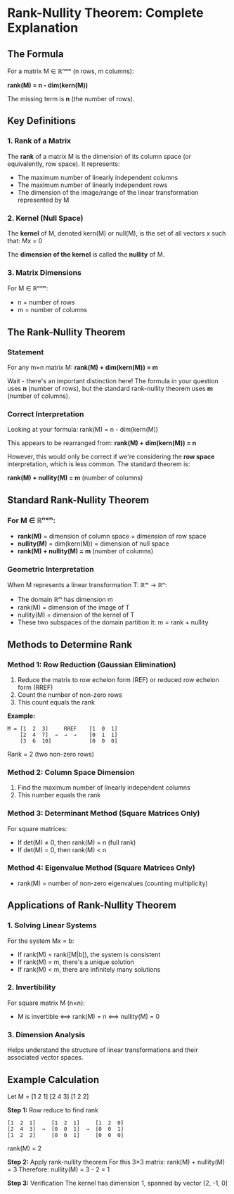 # Rank-Nullity Theorem: Complete Explanation

## The Formula
For a matrix M ∈ ℝⁿˣᵐ (n rows, m columns):

**rank(M) = n - dim(kern(M))**

The missing term is **n** (the number of rows).

## Key Definitions

### 1. Rank of a Matrix
The **rank** of a matrix M is the dimension of its column space (or equivalently, row space). It represents:
- The maximum number of linearly independent columns
- The maximum number of linearly independent rows
- The dimension of the image/range of the linear transformation represented by M

### 2. Kernel (Null Space)
The **kernel** of M, denoted kern(M) or null(M), is the set of all vectors x such that:
Mx = 0

The **dimension of the kernel** is called the **nullity** of M.

### 3. Matrix Dimensions
For M ∈ ℝⁿˣᵐ:
- n = number of rows
- m = number of columns

## The Rank-Nullity Theorem

### Statement
For any m×n matrix M:
**rank(M) + dim(kern(M)) = m**

Wait - there's an important distinction here! The formula in your question uses **n** (number of rows), but the standard rank-nullity theorem uses **m** (number of columns).

### Correct Interpretation
Looking at your formula: rank(M) = n - dim(kern(M))

This appears to be rearranged from: **rank(M) + dim(kern(M)) = n**

However, this would only be correct if we're considering the **row space** interpretation, which is less common. The standard theorem is:

**rank(M) + nullity(M) = m** (number of columns)

## Standard Rank-Nullity Theorem

### For M ∈ ℝⁿˣᵐ:
- **rank(M)** = dimension of column space = dimension of row space
- **nullity(M)** = dim(kern(M)) = dimension of null space
- **rank(M) + nullity(M) = m** (number of columns)

### Geometric Interpretation
When M represents a linear transformation T: ℝᵐ → ℝⁿ:
- The domain ℝᵐ has dimension m
- rank(M) = dimension of the image of T
- nullity(M) = dimension of the kernel of T
- These two subspaces of the domain partition it: m = rank + nullity

## Methods to Determine Rank

### Method 1: Row Reduction (Gaussian Elimination)
1. Reduce the matrix to row echelon form (REF) or reduced row echelon form (RREF)
2. Count the number of non-zero rows
3. This count equals the rank

**Example:**
```
M = [1  2  3]     RREF    [1  0  1]
    [2  4  7]  →  →  →    [0  1  1]
    [3  6  10]            [0  0  0]
```
Rank = 2 (two non-zero rows)

### Method 2: Column Space Dimension
1. Find the maximum number of linearly independent columns
2. This number equals the rank

### Method 3: Determinant Method (Square Matrices Only)
For square matrices:
- If det(M) ≠ 0, then rank(M) = n (full rank)
- If det(M) = 0, then rank(M) < n

### Method 4: Eigenvalue Method (Square Matrices Only)
- rank(M) = number of non-zero eigenvalues (counting multiplicity)

## Applications of Rank-Nullity Theorem

### 1. Solving Linear Systems
For the system Mx = b:
- If rank(M) = rank([M|b]), the system is consistent
- If rank(M) = m, there's a unique solution
- If rank(M) < m, there are infinitely many solutions

### 2. Invertibility
For square matrix M (n×n):
- M is invertible ⟺ rank(M) = n ⟺ nullity(M) = 0

### 3. Dimension Analysis
Helps understand the structure of linear transformations and their associated vector spaces.

## Example Calculation

Let M = [1  2  1]
        [2  4  3]
        [1  2  2]

**Step 1:** Row reduce to find rank
```
[1  2  1]     [1  2  1]     [1  2  0]
[2  4  3]  →  [0  0  1]  →  [0  0  1]
[1  2  2]     [0  0  1]     [0  0  0]
```
rank(M) = 2

**Step 2:** Apply rank-nullity theorem
For this 3×3 matrix: rank(M) + nullity(M) = 3
Therefore: nullity(M) = 3 - 2 = 1

**Step 3:** Verification
The kernel has dimension 1, spanned by vector [2, -1, 0]